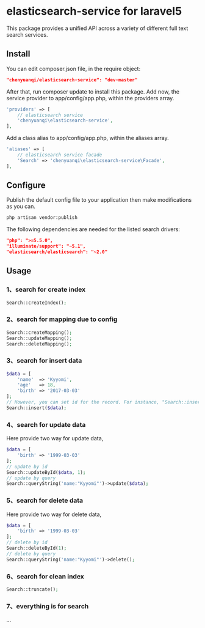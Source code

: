 # elasticsearch-service for laravel5
This package provides a unified API across a variety of different full text search services.

## Install
 You can edit composer.json file, in the require object:
 ```json
"chenyuanqi/elasticsearch-service": "dev-master"
```
After that, run composer update to install this package.
Add now, the service provider to app/config/app.php, within the providers array.
```php
'providers' => [
	// elasticsearch service
	'chenyuanqi\elasticsearch-service',
],
```
Add a class alias to app/config/app.php, within the aliases array.
```php
'aliases' => [
	// elasticsearch service facade
	'Search' => 'chenyuanqi\elasticsearch-service\Facade',
],
```
## Configure
Publish the default config file to your application then make modifications as you can.
```bash
php artisan vendor:publish
```
The following dependencies are needed for the listed search drivers:
```json
"php": ">=5.5.0",
"illuminate/support": "~5.1",
"elasticsearch/elasticsearch": "~2.0"
```
## Usage
### 1、search for create index
```php
Search::createIndex();
```
### 2、search for mapping due to config
```php
Search::createMapping();
Search::updateMapping();
Search::deleteMapping();
```
### 3、search for insert data 
```php
$data = [
    'name'  => 'Kyyomi',
    'age'   => 18,
    'birth' => '2017-03-03'
];
// However, you can set id for the record. For instance, "Search::insert($data, 1);"
Search::insert($data);
```
### 4、search for update data  
Here provide two way for update data, 
```php
$data = [
    'birth' => '1999-03-03'
];
// update by id
Search::updateById($data, 1);
// update by query
Search::queryString('name:"Kyyomi"')->update($data);
```
### 5、search for delete data  
Here provide two way for delete data, 
```php
$data = [
    'birth' => '1999-03-03'
];
// delete by id
Search::deleteById(1);
// delete by query
Search::queryString('name:"Kyyomi"')->delete();
```
### 6、search for clean index
```php
Search::truncate();
```
### 7、everything is for search   
...
